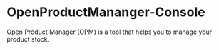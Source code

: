# OpenProductMananger-Console
Open Product Manager (OPM) is a tool that helps you to manage your product stock.
